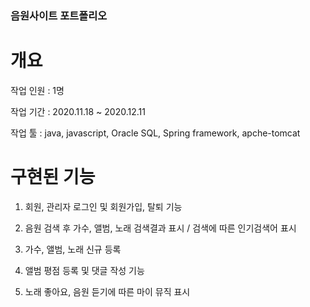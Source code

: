 ### 음원사이트 포트폴리오

# 개요

작업 인원 : 1명

작업 기간 : 2020.11.18 ~ 2020.12.11

작업 툴 : java, javascript, Oracle SQL, Spring framework, apche-tomcat

# 구현된 기능

1. 회원, 관리자 로그인 및 회원가입, 탈퇴 기능

2. 음원 검색 후 가수, 앨범, 노래 검색결과 표시 / 검색에 따른 인기검색어 표시

3. 가수, 앨범, 노래 신규 등록

4. 앨범 평점 등록 및 댓글 작성 기능

5. 노래 좋아요, 음원 듣기에 따른 마이 뮤직 표시
